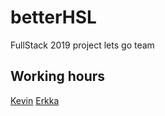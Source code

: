 # betterHSL
FullStack 2019 project lets go team

## Working hours
[Kevin](https://github.com/Kevhann/betterHSL/blob/master/documentation/kevinWorkingHours.md)
[Erkka](https://github.com/Kevhann/betterHSL/blob/master/documentation/erkkaWorkingHours.md)
